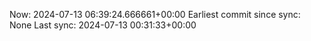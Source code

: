 Now: 2024-07-13 06:39:24.666661+00:00 Earliest commit since sync: None Last sync: 2024-07-13 00:31:33+00:00
